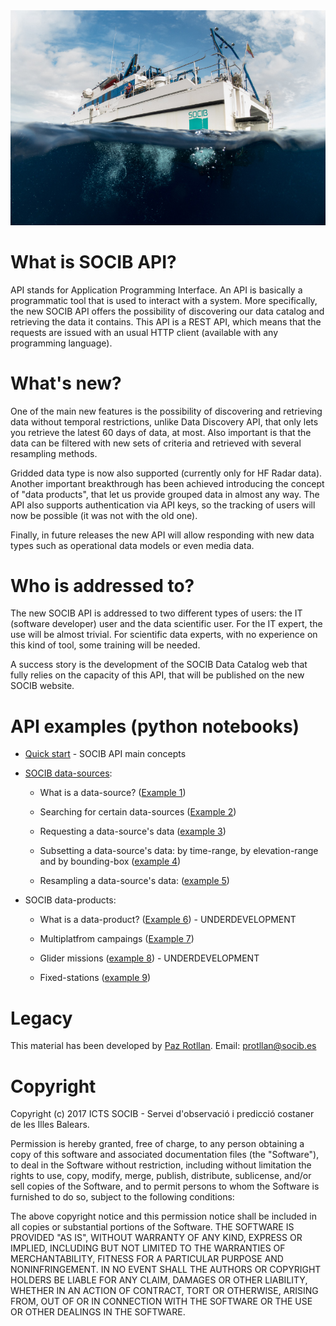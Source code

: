 
<img src="/images/bg-masthead3.jpg" alt="SOCIB">

# What is SOCIB API?

API stands for Application Programming Interface. An API is basically a programmatic tool that is used to interact with a system. More specifically, the new SOCIB API offers the possibility of discovering our data catalog and retrieving the data it contains. This API is a REST API, which means that the requests are issued with an usual HTTP client (available with any programming language). 

# What's new?

One of the main new features is the possibility of discovering and retrieving data without temporal restrictions, unlike Data Discovery API, that only lets you retrieve the latest 60 days of data, at most. Also important is that the data can be filtered with new sets of criteria and retrieved with several resampling methods. 

Gridded data type is now also supported (currently only for HF Radar data). Another important breakthrough has been achieved introducing the concept of "data products", that let us provide grouped data in almost any way. The API also supports authentication via API keys, so the tracking of users will now be possible (it was not with the old one). 

Finally, in future releases the new API will allow responding with new data types such as operational data models or even media data.

# Who is addressed to?

The new SOCIB API is addressed to two different types of users: the IT (software developer) user and the data scientific user. For the IT expert, the use will be almost trivial. For  scientific data experts, with no experience on this kind of tool, some training will be needed. 

A success story is the development of the SOCIB Data Catalog web that fully relies on the capacity of this API, that will be published on the new SOCIB website.

# API examples (python notebooks)

* [Quick start](https://github.com/pazrg/SOCIB_API/blob/master/tips/quick_start.ipynb) - SOCIB API main concepts

* [SOCIB data-sources](https://github.com/pazrg/SOCIB_API/tree/master/data_sources):

	- What is a data-source? ([Example 1](https://github.com/pazrg/SOCIB_API/blob/master/data_sources/what_is_a_data_source.ipynb))

	- Searching for certain data-sources ([Example 2](https://github.com/pazrg/SOCIB_API/blob/master/data_sources/searching_for_certain_data_sources.ipynb))

	- Requesting a data-source's data ([example 3](https://github.com/pazrg/SOCIB_API/blob/master/data_sources/requesting_a_data_sources_data.ipynb))

	- Subsetting a data-source's data: by time-range, by elevation-range and by bounding-box ([example 4](https://github.com/pazrg/SOCIB_API/blob/master/data_sources/subsetting_a_data_sources_data.ipynb))

	- Resampling a data-source's data: ([example 5](https://github.com/pazrg/SOCIB_API/blob/master/data_sources/resampling_a_data_sources_data.ipynb))
 
* SOCIB data-products:

	- What is a data-product? ([Example 6](https://github.com/pazrg/SOCIB_API/blob/master/data_sources/what_is_a_data_product.ipynb)) - UNDERDEVELOPMENT

	- Multiplatfrom campaings ([Example 7](https://github.com/pazrg/SOCIB_API/blob/master/data_products/oceanographic_campaings.ipynb))

	- Glider missions ([example 8](https://github.com/pazrg/SOCIB_API/blob/master/data_sources/glider_missions.ipynb)) - UNDERDEVELOPMENT

	- Fixed-stations ([example 9](https://github.com/pazrg/SOCIB_API/blob/master/data_products/fixed_stations.ipynb))


# Legacy
This material has been developed by [Paz Rotllan](https://github.com/pazrg). Email: protllan@socib.es

# Copyright
Copyright (c) 2017 ICTS SOCIB - Servei d'observació i predicció costaner de les Illes Balears.

Permission is hereby granted, free of charge, to any person obtaining a copy
of this software and associated documentation files (the "Software"), to deal
in the Software without restriction, including without limitation the rights
to use, copy, modify, merge, publish, distribute, sublicense, and/or sell
copies of the Software, and to permit persons to whom the Software is
furnished to do so, subject to the following conditions:

The above copyright notice and this permission notice shall be included in
all copies or substantial portions of the Software.
THE SOFTWARE IS PROVIDED "AS IS", WITHOUT WARRANTY OF ANY KIND, EXPRESS OR
IMPLIED, INCLUDING BUT NOT LIMITED TO THE WARRANTIES OF MERCHANTABILITY,
FITNESS FOR A PARTICULAR PURPOSE AND NONINFRINGEMENT. IN NO EVENT SHALL THE
AUTHORS OR COPYRIGHT HOLDERS BE LIABLE FOR ANY CLAIM, DAMAGES OR OTHER
LIABILITY, WHETHER IN AN ACTION OF CONTRACT, TORT OR OTHERWISE, ARISING FROM,
OUT OF OR IN CONNECTION WITH THE SOFTWARE OR THE USE OR OTHER DEALINGS IN
THE SOFTWARE.
